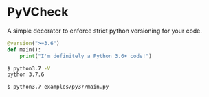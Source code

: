 # PyVCheck

A simple decorator to enforce strict python versioning for your code.

```python
@version(">=3.6")
def main():
    print("I'm definitely a Python 3.6+ code!")
```

```bash
$ python3.7 -V
python 3.7.6

$ python3.7 examples/py37/main.py


